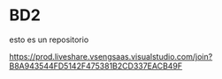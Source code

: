 # BD2
esto es un repositorio


https://prod.liveshare.vsengsaas.visualstudio.com/join?B8A943544FD5142F475381B2CD337EACB49F
